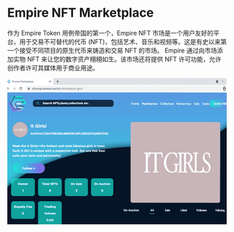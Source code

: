 # Empire NFT Marketplace

作为 Empire Token 用例帝国的第一个，Empire NFT 市场是一个用户友好的平台，用于交易不可替代的代币 (NFT)，包括艺术、音乐和视频等。这是有史以来第一个接受不同项目的原生代币来铸造和交易 NFT 的市场。
Empire 通过向市场添加实物 NFT 来让您的数字资产栩栩如生。该市场还将提供 NFT 许可功能，允许创作者许可其媒体用于商业用途。

![empirenftmarketplace-dapp-marketplaces-bsc-image2_5ae911a47412c8e4d725b2852e586273](empirenftmarketplace-dapp-marketplaces-bsc-image2_5ae911a47412c8e4d725b2852e586273.png)

